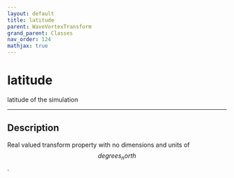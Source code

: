 ```yaml
---
layout: default
title: latitude
parent: WaveVortexTransform
grand_parent: Classes
nav_order: 124
mathjax: true
---
```


#  latitude

latitude of the simulation


---

## Description
Real valued transform property with no dimensions and units of $$degrees_north$$.

